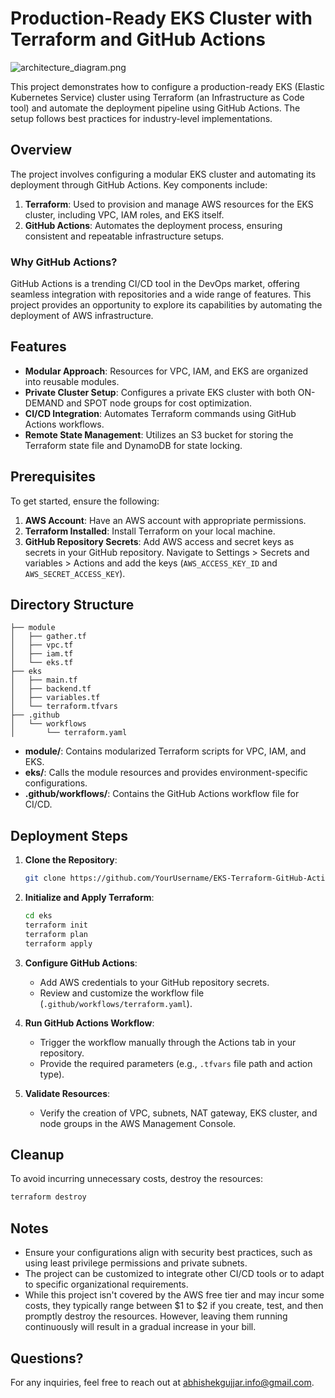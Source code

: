 
# Production-Ready EKS Cluster with Terraform and GitHub Actions

![architecture_diagram.png](architecture_diagram.png)

This project demonstrates how to configure a production-ready EKS (Elastic Kubernetes Service) cluster using Terraform (an Infrastructure as Code tool) and automate the deployment pipeline using GitHub Actions. The setup follows best practices for industry-level implementations.

## Overview

The project involves configuring a modular EKS cluster and automating its deployment through GitHub Actions. Key components include:

1. **Terraform**: Used to provision and manage AWS resources for the EKS cluster, including VPC, IAM roles, and EKS itself.
2. **GitHub Actions**: Automates the deployment process, ensuring consistent and repeatable infrastructure setups.

### Why GitHub Actions?
GitHub Actions is a trending CI/CD tool in the DevOps market, offering seamless integration with repositories and a wide range of features. This project provides an opportunity to explore its capabilities by automating the deployment of AWS infrastructure.

## Features

- **Modular Approach**: Resources for VPC, IAM, and EKS are organized into reusable modules.
- **Private Cluster Setup**: Configures a private EKS cluster with both ON-DEMAND and SPOT node groups for cost optimization.
- **CI/CD Integration**: Automates Terraform commands using GitHub Actions workflows.
- **Remote State Management**: Utilizes an S3 bucket for storing the Terraform state file and DynamoDB for state locking.

## Prerequisites

To get started, ensure the following:

1. **AWS Account**: Have an AWS account with appropriate permissions.
2. **Terraform Installed**: Install Terraform on your local machine.
3. **GitHub Repository Secrets**: Add AWS access and secret keys as secrets in your GitHub repository. Navigate to Settings > Secrets and variables > Actions and add the keys (`AWS_ACCESS_KEY_ID` and `AWS_SECRET_ACCESS_KEY`).

## Directory Structure

```
├── module
│   ├── gather.tf
│   ├── vpc.tf
│   ├── iam.tf
│   └── eks.tf
├── eks
│   ├── main.tf
│   ├── backend.tf
│   ├── variables.tf
│   └── terraform.tfvars
├── .github
│   └── workflows
│       └── terraform.yaml
```

- **module/**: Contains modularized Terraform scripts for VPC, IAM, and EKS.
- **eks/**: Calls the module resources and provides environment-specific configurations.
- **.github/workflows/**: Contains the GitHub Actions workflow file for CI/CD.

## Deployment Steps

1. **Clone the Repository**:
   ```bash
   git clone https://github.com/YourUsername/EKS-Terraform-GitHub-Actions.git
   ```

2. **Initialize and Apply Terraform**:
   ```bash
   cd eks
   terraform init
   terraform plan
   terraform apply
   ```

3. **Configure GitHub Actions**:
   - Add AWS credentials to your GitHub repository secrets.
   - Review and customize the workflow file (`.github/workflows/terraform.yaml`).

4. **Run GitHub Actions Workflow**:
   - Trigger the workflow manually through the Actions tab in your repository.
   - Provide the required parameters (e.g., `.tfvars` file path and action type).

5. **Validate Resources**:
   - Verify the creation of VPC, subnets, NAT gateway, EKS cluster, and node groups in the AWS Management Console.

## Cleanup

To avoid incurring unnecessary costs, destroy the resources:
```bash
terraform destroy
```

## Notes

- Ensure your configurations align with security best practices, such as using least privilege permissions and private subnets.
- The project can be customized to integrate other CI/CD tools or to adapt to specific organizational requirements.
- While this project isn't covered by the AWS free tier and may incur some costs, they typically range between $1 to $2 if you create, test, and then promptly destroy the resources. However, leaving them running continuously will result in a gradual increase in your bill.

## Questions?

For any inquiries, feel free to reach out at abhishekgujjar.info@gmail.com.
